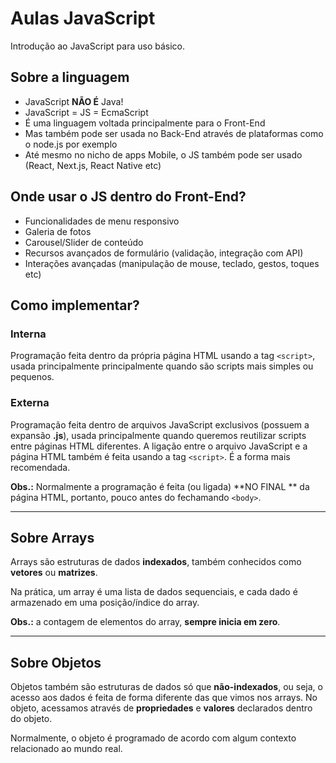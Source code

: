 # Aulas JavaScript

Introdução ao JavaScript para uso básico.

## Sobre a linguagem 

- JavaScript **NÃO É** Java!
- JavaScript = JS = EcmaScript
- É uma linguagem voltada principalmente para o Front-End
- Mas também pode ser usada no Back-End através de plataformas como o node.js por exemplo
- Até mesmo no nicho de apps Mobile, o JS também pode ser usado (React, Next.js, React Native etc)

## Onde usar o JS dentro do Front-End? 

- Funcionalidades de menu responsivo
- Galeria de fotos
- Carousel/Slider de conteúdo
- Recursos avançados de formulário (validação, integração com API)
- Interações avançadas (manipulação de mouse, teclado, gestos, toques etc)

## Como implementar? 

### Interna

Programação feita dentro da própria página HTML usando a tag `<script>`, usada principalmente principalmente quando são scripts mais simples ou pequenos. 

### Externa

Programação feita dentro de arquivos JavaScript exclusivos (possuem a expansão **.js**), usada principalmente quando queremos reutilizar scripts entre páginas HTML diferentes. A ligação entre o arquivo JavaScript e a página HTML também é feita usando a tag `<script>`. É a forma mais recomendada. 

**Obs.:** Normalmente a programação é feita (ou ligada) **NO FINAL ** da página HTML, portanto, pouco antes do fechamando `<body>`.

---

## Sobre Arrays

Arrays são estruturas de dados **indexados**, também conhecidos como **vetores** ou **matrizes**.

Na prática, um array é uma lista de dados sequenciais, e cada dado é armazenado em uma posição/índice do array. 

**Obs.:** a contagem de elementos do array, **sempre inicia em zero**.

---

## Sobre Objetos 

Objetos também são estruturas de dados só que **não-indexados**, ou seja, o acesso aos dados é feita de forma diferente das que vimos nos arrays. No objeto, acessamos através de **propriedades** e **valores** declarados dentro do objeto.

Normalmente, o objeto é programado de acordo com algum contexto relacionado ao mundo real. 